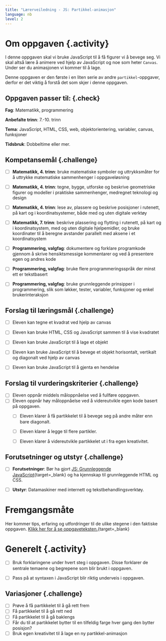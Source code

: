 ```yaml
---
title: "Lærerveiledning - JS: Partikkel-animasjon"
language: nb
level: 2
---
```


# Om oppgaven {.activity}
I denne oppgaven skal vi bruke JavaScript til å få figurer vi å bevege seg. Vi skal altså lære å animere ved hjelp av JavaScript og noe som heter `Canvas`. Under ser du animasjonen vi kommer til å lage.

Denne oppgaven er den første i en liten serie av andre `partikkel`-oppgaver, derfor er det viktig å forstå det som skjer i denne oppgaven.

## Oppgaven passer til: {.check}
 __Fag__: Matematikk, programmering

__Anbefalte trinn__: 7.-10. trinn

__Tema__: JavaScript, HTML, CSS, web, objektorientering, variabler, canvas, funksjoner

__Tidsbruk__: Dobbeltime eller mer.


## Kompetansemål {.challenge}

- [ ]  __Matematikk, 4. trinn__: bruke matematiske symboler og uttrykksmåter for å uttrykke matematiske sammenhenger i oppgaveløsning
- [ ] __Matematikk, 4. trinn__: tegne, bygge, utforske og beskrive geometriske figurer og modeller i praktiske sammenhenger, medregnet teknologi og design
- [ ] __Matematikk, 4. trinn__: lese av, plassere og beskrive posisjoner i rutenett, på kart og i koordinatsystemer, både med og uten digitale verktøy
- [ ] __Matematikk, 7. trinn__: beskrive plassering og flytting i rutenett, på kart og i koordinatsystem, med og uten digitale hjelpemidler, og bruke koordinater til å beregne avstander parallelt med aksene i et koordinatsystem
- [ ] __Programmering, valgfag__: dokumentere og forklare programkode gjennom å skrive hensiktsmessige kommentarer og ved å presentere egen og andres kode

- [ ] __Programmering, valgfag__: bruke flere programmeringsspråk der minst ett er tekstbasert

- [ ] __Programmering, valgfag__: bruke grunnleggende prinsipper i programmering, slik som løkker, tester, variabler, funksjoner og enkel brukerinteraksjon


## Forslag til læringsmål {.challenge}

- [ ] Eleven kan tegne et kvadrat ved hjelp av canvas
- [ ] Eleven kan bruke HTML, CSS og JavaScript sammen til å vise kvadratet
- [ ] Eleven kan bruke JavaScript til å lage et objekt
- [ ] Eleven kan bruke JavaScript til å bevege et objekt horisontalt, vertikalt og diagonalt ved hjelp av canvas
- [ ] Eleven kan bruke JavaScript til å gjenta en hendelse


## Forslag til vurderingskriterier {.challenge}

- [ ] Eleven oppnår middels måloppnåelse ved å fullføre oppgaven.
- [ ] Eleven oppnår høy måloppnåelse ved å videreutvikle egen kode basert på oppgaven. 
    - [ ] Eleven klarer å få partikkelet til å bevege seg på andre måter enn bare diagonalt.
    - [ ] Eleven klarer å legge til flere partikler.
    - [ ] Eleven klarer å videreutvikle partikkelet ut i fra egen kreativitet.



## Forutsetninger og utstyr {.challenge}
- [ ]  __Forutsetninger__: Bør ha gjort [JS: Grunnleggende JavaScript](../grunnleggende_js/grunnleggende_js.html){target=_blank} og ha kjennskap til grunnleggende HTML og CSS.

- [ ]  __Utstyr__: Datamaskiner med internett og tekstbehandlingsverktøy.



# Fremgangsmåte
Her kommer tips, erfaring og utfordringer til de ulike stegene i den faktiske oppgaven. [Klikk her for å se oppgaveteksten.](../partikkel_animasjon/partikkel_animasjon.html){target=_blank}

# Generelt  {.activity}
- [ ]  Bruk forklaringene under hvert steg i oppgaven. Disse forklarer de sentrale temaene og begrepene som blir brukt i oppgaven.
- [ ] Pass på at syntaxen i JavaScript blir riktig underveis i oppgaven. 


## Variasjoner {.challenge}
- [ ] Prøve å få partikkelet til å gå rett frem
- [ ] Få partikkelet til å gå rett ned
- [ ] Få partikkelet til å gå baklengs
- [ ] Får du til at partikkelet bytter til en tilfeldig farge hver gang den bytter posisjon? 
- [ ] Bruk egen kreativitet til å lage en ny partikkel-animasjon
